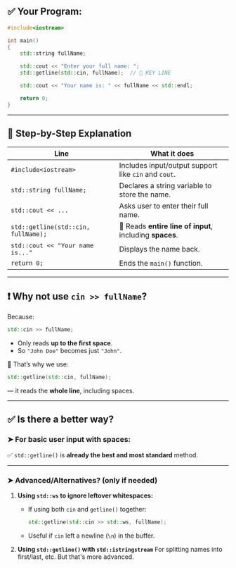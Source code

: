 ## ✅ Your Program:

```cpp
#include<iostream>

int main()
{
    std::string fullName;

    std::cout << "Enter your full name: ";
    std::getline(std::cin, fullName);  // 🔹 KEY LINE

    std::cout << "Your name is: " << fullName << std::endl;

    return 0;
}
```

---

## 🧠 Step-by-Step Explanation

| Line                                | What it does                                             |
| ----------------------------------- | -------------------------------------------------------- |
| `#include<iostream>`                | Includes input/output support like `cin` and `cout`.     |
| `std::string fullName;`             | Declares a string variable to store the name.            |
| `std::cout << ...`                  | Asks user to enter their full name.                      |
| `std::getline(std::cin, fullName);` | 📌 Reads **entire line of input**, including **spaces**. |
| `std::cout << "Your name is..."`    | Displays the name back.                                  |
| `return 0;`                         | Ends the `main()` function.                              |

---

## ❗ Why not use `cin >> fullName`?

Because:

```cpp
std::cin >> fullName;
```

* Only reads **up to the first space**.
* So `"John Doe"` becomes just `"John"`.

🔑 That’s why we use:

```cpp
std::getline(std::cin, fullName);
```

— it reads the **whole line**, including spaces.

---

## ✅ Is there a **better** way?

### ➤ For basic user input with spaces:

✅ `std::getline()` is **already the best and most standard** method.

---

### ➤ Advanced/Alternatives? (only if needed)

1. **Using `std::ws` to ignore leftover whitespaces:**

   * If using both `cin` and `getline()` together:

     ```cpp
     std::getline(std::cin >> std::ws, fullName);
     ```
   * Useful if `cin` left a newline (`\n`) in the buffer.

2. **Using `std::getline()` with `std::istringstream`**
   For splitting names into first/last, etc. But that's more advanced.
